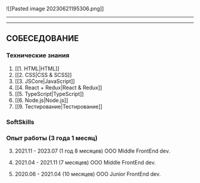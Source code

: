
![[Pasted image 20230621195306.png]]
___
___
## CОБЕСЕДОВАНИЕ

### Технические знания

1. [[1. HTML|HTML]]
2. [[2. CSS|CSS & SCSS]]
3. [[3. JSCore|JavaScript]]
4. [[4. React + Redux|React & Redux]]
5. [[5. TypeScript|TypeScript]]
6. [[6. Node.js|Node.js]]
7. [[9. Тестирование|Тестирование]]

### SoftSkills



### Опыт работы (3 года 1 месяц)

3. 2021.11 - 2023.07 (1 год 8 месяцев)
ООО
Middle FrontEnd dev.

2. 2021.04 - 2021.11 (7 месяцев)
ООО
Middle FrontEnd dev.

1. 2020.06 - 2021.04 (10 месяцев)
ООО
Junior FrontEnd dev.